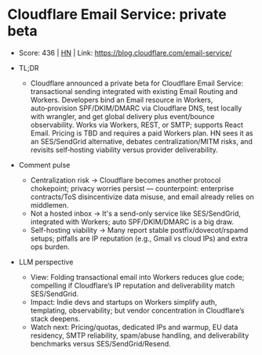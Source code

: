 # Cloudflare Email Service: private beta

- Score: 436 | [HN](https://news.ycombinator.com/item?id=45373081) | Link: https://blog.cloudflare.com/email-service/

- TL;DR
  - Cloudflare announced a private beta for Cloudflare Email Service: transactional sending integrated with existing Email Routing and Workers. Developers bind an Email resource in Workers, auto‑provision SPF/DKIM/DMARC via Cloudflare DNS, test locally with wrangler, and get global delivery plus event/bounce observability. Works via Workers, REST, or SMTP; supports React Email. Pricing is TBD and requires a paid Workers plan. HN sees it as an SES/SendGrid alternative, debates centralization/MITM risks, and revisits self‑hosting viability versus provider deliverability.

- Comment pulse
  - Centralization risk → Cloudflare becomes another protocol chokepoint; privacy worries persist — counterpoint: enterprise contracts/ToS disincentivize data misuse, and email already relies on middlemen.
  - Not a hosted inbox → It's a send-only service like SES/SendGrid, integrated with Workers; auto SPF/DKIM/DMARC is a big draw.
  - Self-hosting viability → Many report stable postfix/dovecot/rspamd setups; pitfalls are IP reputation (e.g., Gmail vs cloud IPs) and extra ops burden.

- LLM perspective
  - View: Folding transactional email into Workers reduces glue code; compelling if Cloudflare’s IP reputation and deliverability match SES/SendGrid.
  - Impact: Indie devs and startups on Workers simplify auth, templating, observability; but vendor concentration in Cloudflare’s stack deepens.
  - Watch next: Pricing/quotas, dedicated IPs and warmup, EU data residency, SMTP reliability, spam/abuse handling, and deliverability benchmarks versus SES/SendGrid/Resend.
